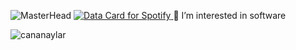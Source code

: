 ![MasterHead](https://user-images.githubusercontent.com/74038190/212750155-3ceddfbd-19d3-40a3-87af-8d329c8323c4.gif)
<a href="https://data-card-for-spotify.herokuapp.com/card?user_id=3ovwsbv5w6skmgr7ptonly4km">
  <img src="https://data-card-for-spotify.herokuapp.com/api/card?user_id=3ovwsbv5w6skmgr7ptonly4km" alt="Data Card for Spotify">
</a>
👀 I’m interested in software
<p align="left"> <img src="https://komarev.com/ghpvc/?username=cananaylar&label=Profile%20views&color=0e75b6&style=flat" alt="cananaylar" /> </p>
